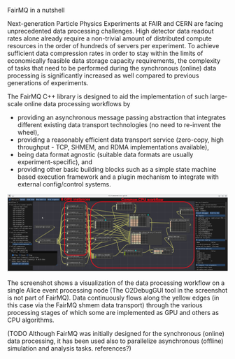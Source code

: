FairMQ in a nutshell

Next-generation Particle Physics Experiments at FAIR and CERN are facing unprecedented data processing challenges. High detector data readout rates alone already require a non-trivial amount of distributed compute resources in the order of hundreds of servers per experiment. To achieve sufficient data compression rates in order to stay within the limits of economically feasible data storage capacity requirements, the complexity of tasks that need to be performed during the synchronous (online) data processing is significantly increased as well compared to previous generations of experiments.

The FairMQ C++ library is designed to aid the implementation of such large-scale online data processing workflows by
* providing an asynchronous message passing abstraction that integrates different existing data transport technologies (no need to re-invent the wheel),
* providing a reasonably efficient data transport service (zero-copy, high throughput - TCP, SHMEM, and RDMA implementations available),
* being data format agnostic (suitable data formats are usually experiment-specific), and
* providing other basic building blocks such as a simple state machine based execution framework and a plugin mechanism to integrate with external config/control systems.

![Screenshot of AliceO2 Debug GUI showing the data processing workflow of a single event processing node](./AliceO2DebugGUIScreenshotEPN.png)

The screenshot shows a visualization of the data processing workflow on a single Alice event processing node (The O2DebugGUI tool in the screenshot is not part of FairMQ). Data continuously flows along the yellow edges (in this case via the FairMQ shmem data transport) through the various processing stages of which some are implemented as GPU and others as CPU algorithms.

(TODO Although FairMQ was initially designed for the synchronous (online) data processing, it has been used also to parallelize asynchronous (offline) simulation and analysis tasks. references?)
